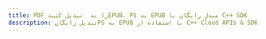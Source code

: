 ---title: PDF را به  تبدیل کنیدEPUB، PS به EPUB مبدل رایگان یا C++ SDKdescription: تبدیل رایگانPS به EPUB با استفاده از C++ Cloud APIs & SDK همچنین اسناد PDF را در Cloud ایجاد، ویرایش و رندر کنید.---